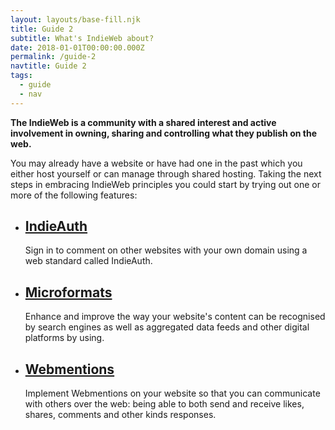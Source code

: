 ```yaml
---
layout: layouts/base-fill.njk
title: Guide 2
subtitle: What's IndieWeb about?
date: 2018-01-01T00:00:00.000Z
permalink: /guide-2
navtitle: Guide 2
tags:
  - guide
  - nav
---
```

**The IndieWeb is a community with a shared interest and active involvement in owning, sharing and controlling what they publish on the web.**

You may already have a website or have had one in the past which you either host yourself or can manage through shared hosting. Taking the next steps in embracing IndieWeb principles you could start by trying out one or more of the following features:

<div class="panels">
<ul>
<li><h2><a href="/browse/indieauth/">IndieAuth</a></h2><p>Sign in to comment on other websites with your own domain using a web standard called IndieAuth.</p></li>
<li><h2><a href="/browse/microformats/">Microformats</a></h2><p>Enhance and improve the way your website's content can be recognised by search engines as well as aggregated data feeds and other digital platforms by using.</p></li>
<li><h2><a href="/browse/webmentions-details/">Webmentions</a></h2><p>Implement Webmentions on your website so that you can communicate with others over the web: being able to both send and receive likes, shares, comments and other kinds responses.</p></li>
</ul>
</div>